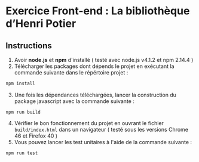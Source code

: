 # Exercice Front-end : La bibliothèque d’Henri Potier
## Instructions
1. Avoir **node.js** et **npm** d'installé ( testé avec node.js v4.1.2 et npm 2.14.4 )
2. Télécharger les packages dont dépends le projet en exécutant la commande suivante dans le répértoire projet :
```bash
npm install
```
3. Une fois les dépendances téléchargées, lancer la construction du package javascript avec la commande suivante :
```
npm run build
```
4. Vérifier le bon fonctionnement du projet en ouvrant le fichier ```build/index.html``` dans un navigateur ( testé sous les versions Chrome 46 et Firefox 40 )
5. Vous pouvez lancer les test unitaires à l'aide de la commande suivante :
```
npm run test
```

